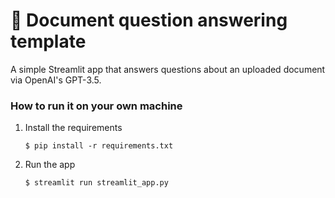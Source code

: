 # 📄 Document question answering template

A simple Streamlit app that answers questions about an uploaded document via OpenAI's GPT-3.5.

### How to run it on your own machine

1. Install the requirements

   ```
   $ pip install -r requirements.txt
   ```

2. Run the app

   ```
   $ streamlit run streamlit_app.py
   ```
